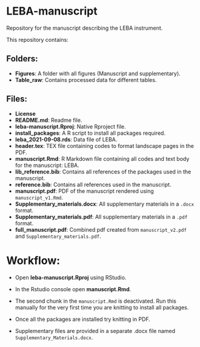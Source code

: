 # LEBA-manuscript

Repository for the manuscript describing the LEBA instrument.

This repository contains:

## Folders: 
- **Figures**: A folder with all figures (Manuscript and supplementary).
- **Table_raw**: Contains processed data for different tables.



## Files: 
- **License**
- **README.md**: Readme file.
- **leba-manuscript.Rproj**: Native Rproject file.
- **install_packages**: A R script to install all packages required.
- **leba_2021-09-08.rds**: Data file of LEBA.
- **header.tex**: TEX file containing codes to format landscape pages in the PDF.
- **manuscript.Rmd**: R Markdown file containing all codes and text body for the manuscript: LEBA.
- **lib_reference.bib**: Contains all references of the packages used in the manuscript.
- **reference.bib**: Contains all references  used in the manuscript.
- **manuscript.pdf**: PDF of the manuscript rendered using `manuscript_v1.Rmd`.
- **Supplementary_materials.docx**: All supplementary materials in a `.docx` format.
- **Supplementary_materials.pdf**: All supplementary materials in a `.pdf` format.
- **full_manuscript.pdf**: Combined pdf created from `manuscript_v2.pdf` and `Supplementary_materials.pdf`.

# Workflow:

- Open **leba-manuscript.Rproj** using RStudio.

- In the Rstudio console open **manuscript.Rmd**.

- The second chunk in the `manuscript.Rmd` is deactivated. Run this manually for the very first time you are knitting to install all packages.

-   Once all the packages are installed try knitting in PDF.

- Supplementary files are provided in a separate .docx file named `Supplementary_Materials.docx`.


